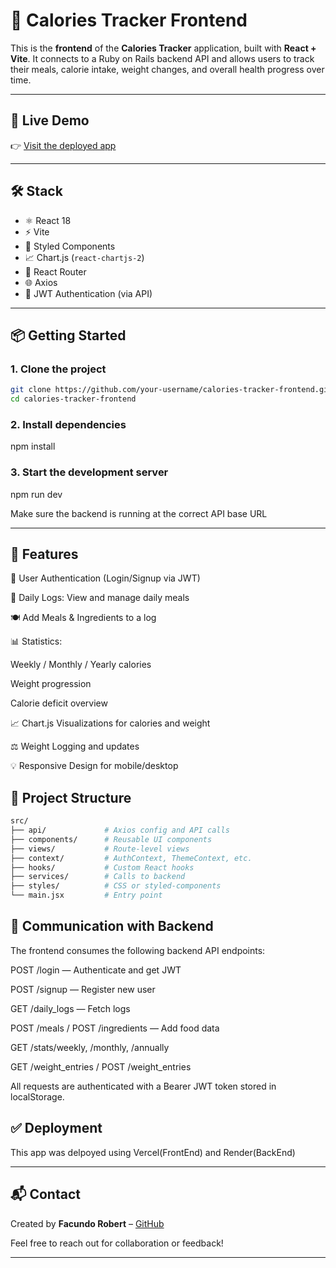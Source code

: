 # 🥗 Calories Tracker Frontend

This is the **frontend** of the **Calories Tracker** application, built with **React + Vite**. It connects to a Ruby on Rails backend API and allows users to track their meals, calorie intake, weight changes, and overall health progress over time.

---

## 🔗 Live Demo

👉 [Visit the deployed app](https://your-deployed-frontend-url.com)

---

## 🛠️ Stack

- ⚛️ React 18
- ⚡ Vite
- 🎨 Styled Components
- 📈 Chart.js (`react-chartjs-2`)
- 🧭 React Router
- 🌐 Axios
- 🔐 JWT Authentication (via API)

---

## 📦 Getting Started

### 1. Clone the project

```bash
git clone https://github.com/your-username/calories-tracker-frontend.git
cd calories-tracker-frontend
```

### 2. Install dependencies

npm install

### 3. Start the development server

npm run dev

Make sure the backend is running at the correct API base URL

------

## 🚀 Features
🔐 User Authentication (Login/Signup via JWT)

📅 Daily Logs: View and manage daily meals

🍽️ Add Meals & Ingredients to a log

📊 Statistics:

Weekly / Monthly / Yearly calories

Weight progression

Calorie deficit overview

📈 Chart.js Visualizations for calories and weight

⚖️ Weight Logging and updates

💡 Responsive Design for mobile/desktop

## 📁 Project Structure

```bash
src/
├── api/             # Axios config and API calls
├── components/      # Reusable UI components
├── views/           # Route-level views
├── context/         # AuthContext, ThemeContext, etc.
├── hooks/           # Custom React hooks
├── services/        # Calls to backend
├── styles/          # CSS or styled-components
└── main.jsx         # Entry point
```

## 📡 Communication with Backend
The frontend consumes the following backend API endpoints:

POST /login — Authenticate and get JWT

POST /signup — Register new user

GET /daily_logs — Fetch logs

POST /meals / POST /ingredients — Add food data

GET /stats/weekly, /monthly, /annually

GET /weight_entries / POST /weight_entries

All requests are authenticated with a Bearer JWT token stored in localStorage.

## ✅ Deployment

This app was delpoyed using Vercel(FrontEnd) and Render(BackEnd)

----

## 📬 Contact

Created by **Facundo Robert** – [GitHub](https://github.com/RobertFacundo)  

Feel free to reach out for collaboration or feedback!

----
